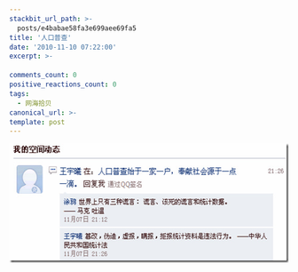 ```yaml
---
stackbit_url_path: >-
  posts/e4babae58fa3e699aee69fa5
title: '人口普查'
date: '2010-11-10 07:22:00'
excerpt: >-
  
comments_count: 0
positive_reactions_count: 0
tags: 
  - 网海拾贝
canonical_url: >-
template: post
---
```

<p><a href="https://raw.githubusercontent.com/Jeff-Tian/blogengine.net/master/Source/BlogEngine/BlogEngine.NET/App_Data/files/image_56.png"><img style="background-image: none; border-bottom: 0px; border-left: 0px; margin: 0px 10px 0px 0px; padding-left: 0px; padding-right: 0px; display: inline; border-top: 0px; border-right: 0px; padding-top: 0px" title="image" border="0" alt="image" src="https://raw.githubusercontent.com/Jeff-Tian/blogengine.net/master/Source/BlogEngine/BlogEngine.NET/App_Data/files/image_thumb_56.png" width="542" height="215" /></a></p>